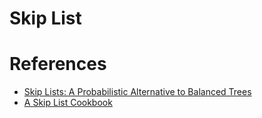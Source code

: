 # Skip List

# References
- [Skip Lists: A Probabilistic Alternative to Balanced Trees](http://citeseerx.ist.psu.edu/viewdoc/summary?doi=10.1.1.117.6383)
- [A Skip List Cookbook](http://citeseerx.ist.psu.edu/viewdoc/summary?doi=10.1.1.17.524)
